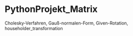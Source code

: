 # PythonProjekt_Matrix
Cholesky-Verfahren, Gauß-normalen-Form, Given-Rotation, householder_transformation
